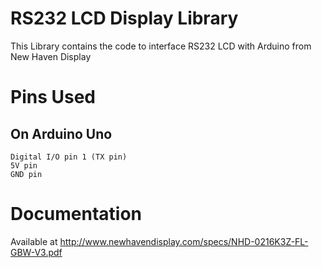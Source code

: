 # RS232 LCD Display Library
This Library contains the code to interface RS232 LCD with Arduino from New Haven Display

# Pins Used
## On Arduino Uno
    Digital I/O pin 1 (TX pin)
    5V pin
    GND pin

# Documentation
Available at http://www.newhavendisplay.com/specs/NHD-0216K3Z-FL-GBW-V3.pdf
